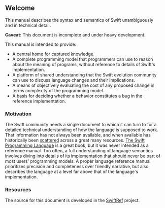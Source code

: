 ---
---
## Welcome

This manual describes the syntax and semantics of Swift unambiguously and in technical
detail.

**Caveat:** This document is incomplete and under heavy development.

This manual is intended to provide:
- A central home for captured knowledge.
- A complete programming model that programmers can use to reason about the
  meaning of programs, without reference to details of Swift's implementation.
- A platform of shared understanding that the Swift evolution community
  can use to discuss language changes and their implications.
- A means of objectively evaluating the cost of any proposed change in terms
  complexity of the programming model.
- A basis for deciding whether a behavior constitutes a bug in the
  reference implementation.

### Motivation

The Swift community needs a single document to which it can turn to for a
detailed technical understanding of how the language is supposed to work.  That
information has not always been available, and when available has historically
been
[scattered](https://forums.swift.org/t/an-implementation-model-for-rational-protocol-conformance-behavior/37171/74)
across a great many resources.  [The Swift Programming
Language](https://docs.swift.org/swift-book) is a great book, but it was never
intended as a reference manual.  Too often, a full understanding of language
semantics involves diving into details of its implementation that should never
be part of most users' programming models.  A proper language reference manual
prioritizes precision and completeness over friendly narrative, but also
describes the language at a level far above that of the language's
implementation.

### Resources

The source for this document is developed in the
[SwiftRef](https://github.com/dabrahams/swiftref) project.
